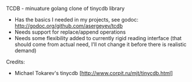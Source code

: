 TCDB - minuature golang clone of tinycdb library

* Has the basics I needed in my projects, see godoc: http://godoc.org/github.com/asergeyev/tcdb
* Needs support for replace/append operations
* Needs some flexibility added to currently rigid reading interface (that should come from actual need, I'll not change it before there is realistic demand)

Credits:
* Michael Tokarev's tinycdb [http://www.corpit.ru/mjt/tinycdb.html]
